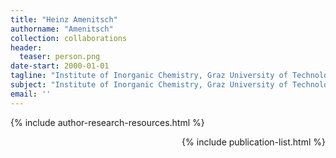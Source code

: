 ```yaml
---
title: "Heinz Amenitsch"
authorname: "Amenitsch"
collection: collaborations
header:
  teaser: person.png
date-start: 2000-01-01
tagline: "Institute of Inorganic Chemistry, Graz University of Technology, Austria"
subject: "Institute of Inorganic Chemistry, Graz University of Technology, Austria"
email: ''
---
```


{% include author-research-resources.html %}

<div style="text-align: right"> 

{% include publication-list.html %}
